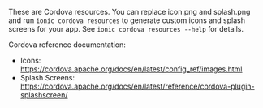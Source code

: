 These are Cordova resources. You can replace icon.png and splash.png and run
`ionic cordova resources` to generate custom icons and splash screens for your app. See `ionic cordova resources --help` for details.

Cordova reference documentation:

- Icons: https://cordova.apache.org/docs/en/latest/config_ref/images.html
- Splash Screens: https://cordova.apache.org/docs/en/latest/reference/cordova-plugin-splashscreen/
